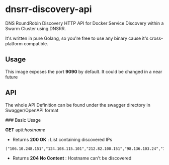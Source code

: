 # dnsrr-discovery-api
DNS RoundRobin Discovery HTTP API for Docker Service Discovery within a Swarm Cluster using DNSRR.

It's written in pure Golang, so you're free to use any binary cause it's cross-platform compatible.

## Usage

This image exposes the port **9090** by default. It could be changed in a near future

## API

The whole API Definition can be found under the swagger directory in Swagger/OpenAPI format

### Basic Usage

**GET** api/_:hostname_

* Returns **200 OK** : List containing discovered IPs
```
["106.10.248.151","124.108.115.101","212.82.100.151","98.136.103.24","74.6.136.151"]
```

* Returns **204 No Content** : Hostname can't be discovered